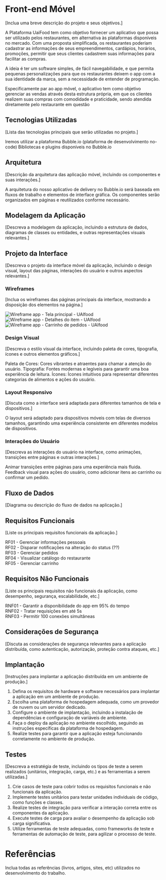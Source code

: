 # Front-end Móvel
[Inclua uma breve descrição do projeto e seus objetivos.]

A Plataforma UaiFood tem como objetivo fornecer um aplicativo que possa ser utilizado pelos restaurantes, em alternativa às plataformas disponíveis no mercado. Com uma proposta simplificada, os restaurantes poderiam cadastrar as informações de seus empreendimentos, cardápios, horários, promoções, permitir que seus clientes cadastrem suas informações para facilitar as compras. 

A ideia é ter um software simples, de fácil navegabilidade, e que permita pequenas personalizações para que os restaurantes deixem o app com a sua identidade da marca, sem a necessidade de entender de programação.

Especificamente par ao app móvel, o aplicativo tem como objetivo gerenciar as vendas através desta estrutura própria, em que os clientes realizem suas compras com comodidade e praticidade, sendo atendida diretamente pelo restaurante em questão

## Tecnologias Utilizadas
[Lista das tecnologias principais que serão utilizadas no projeto.]

Iremos utilizar a plataforma Bubble.io (plataforma de desenvolvimento no-code) Bibliotecas e plugins disponíveis no Bubble.io

## Arquitetura
[Descrição da arquitetura das aplicação móvel, incluindo os componentes e suas interações.]

A arquitetura do nosso aplicativo de delivery no Bubble.io será baseada em fluxos de trabalho e elementos de interface gráfica. Os componentes serão organizados em páginas e reutilizados conforme necessário.

## Modelagem da Aplicação
[Descreva a modelagem da aplicação, incluindo a estrutura de dados, diagramas de classes ou entidades, e outras representações visuais relevantes.]

## Projeto da Interface
[Descreva o projeto da interface móvel da aplicação, incluindo o design visual, layout das páginas, interações do usuário e outros aspectos relevantes.]

### Wireframes
[Inclua os wireframes das páginas principais da interface, mostrando a disposição dos elementos na página.]

![Wireframe app - Tela principal - UAIfood](https://github.com/ICEI-PUC-Minas-PMV-SI/pmv-si-2024-1-pe6-t2-g1-uaifood/blob/main/docs/img/Menu-restaurante.jpg)
![Wireframe app - Detalhes do item - UAIfood](https://github.com/ICEI-PUC-Minas-PMV-SI/pmv-si-2024-1-pe6-t2-g1-uaifood/blob/main/docs/img/Detalhes_do_item.jpg)
![Wireframe app - Carrinho de pedidos - UAIfood](https://github.com/ICEI-PUC-Minas-PMV-SI/pmv-si-2024-1-pe6-t2-g1-uaifood/blob/main/docs/img/Carrinho.png)

### Design Visual
[Descreva o estilo visual da interface, incluindo paleta de cores, tipografia, ícones e outros elementos gráficos.]

Paleta de Cores: Cores vibrantes e atraentes para chamar a atenção do usuário. Tipografia: Fontes modernas e legíveis para garantir uma boa experiência de leitura. Ícones: Ícones intuitivos para representar diferentes categorias de alimentos e ações do usuário.

### Layout Responsivo
[Discuta como a interface será adaptada para diferentes tamanhos de tela e dispositivos.]

O layout será adaptado para dispositivos móveis com telas de diversos tamanhos, garantindo uma experiência consistente em diferentes modelos de dispositivos.

### Interações do Usuário
[Descreva as interações do usuário na interface, como animações, transições entre páginas e outras interações.]

Animar transições entre páginas para uma experiência mais fluida. Feedback visual para ações do usuário, como adicionar itens ao carrinho ou confirmar um pedido.

## Fluxo de Dados
[Diagrama ou descrição do fluxo de dados na aplicação.]

## Requisitos Funcionais

[Liste os principais requisitos funcionais da aplicação.]

RF01 - Gerenciar informações pessoais<br>
RF02 - Disparar notificações na alteração do status (??)<br>
RF03 - Gerenciar pedidos<br>
RF04 - Visualizar catálogo do restaurante<br>
RF05 - Gerenciar carrinho

## Requisitos Não Funcionais

[Liste os principais requisitos não funcionais da aplicação, como desempenho, segurança, escalabilidade, etc.]

RNF01 - Garantir a disponibilidade do app em 95% do tempo<br>
RNF02 - Tratar requisições em até 5s<br>
RNF03 - Permitir 100 conexões simultâneas

## Considerações de Segurança
[Discuta as considerações de segurança relevantes para a aplicação distribuída, como autenticação, autorização, proteção contra ataques, etc.]

## Implantação
[Instruções para implantar a aplicação distribuída em um ambiente de produção.]

1. Defina os requisitos de hardware e software necessários para implantar a aplicação em um ambiente de produção.
2. Escolha uma plataforma de hospedagem adequada, como um provedor de nuvem ou um servidor dedicado.
3. Configure o ambiente de implantação, incluindo a instalação de dependências e configuração de variáveis de ambiente.
4. Faça o deploy da aplicação no ambiente escolhido, seguindo as instruções específicas da plataforma de hospedagem.
5. Realize testes para garantir que a aplicação esteja funcionando corretamente no ambiente de produção.

## Testes
[Descreva a estratégia de teste, incluindo os tipos de teste a serem realizados (unitários, integração, carga, etc.) e as ferramentas a serem utilizadas.]

1. Crie casos de teste para cobrir todos os requisitos funcionais e não funcionais da aplicação.
2. Implemente testes unitários para testar unidades individuais de código, como funções e classes.
3. Realize testes de integração para verificar a interação correta entre os componentes da aplicação.
4. Execute testes de carga para avaliar o desempenho da aplicação sob carga significativa.
5. Utilize ferramentas de teste adequadas, como frameworks de teste e ferramentas de automação de teste, para agilizar o processo de teste.

# Referências
Inclua todas as referências (livros, artigos, sites, etc) utilizados no desenvolvimento do trabalho.
